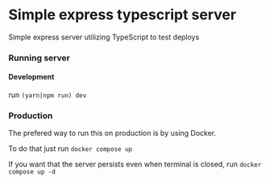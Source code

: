 # Simple express typescript server

Simple express server utilizing TypeScript to test deploys

### Running server

#### Development


run `(yarn|npm run) dev`


### Production


The prefered way to run this on production is by using Docker.

To do that just run `docker compose up`

If you want that the server persists even when terminal is closed, run `docker compose up -d`
